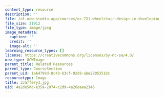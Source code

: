 ```yaml
---
content_type: resource
description: ''
file: /ol-ocw-studio-app/courses/ec-721-wheelchair-design-in-developing-countries-spring-2009/4a2de5dde35a2074c2d94a26eaaa2346_3Jaffery3.jpg
file_size: 31912
file_type: image/jpeg
image_metadata:
  caption: ''
  credit: ''
  image-alt: ''
learning_resource_types: []
license: https://creativecommons.org/licenses/by-nc-sa/4.0/
ocw_type: OCWImage
parent_title: Related Resources
parent_type: CourseSection
parent_uid: 1a64799d-8c43-b3cf-02d8-abe22053510c
resourcetype: Image
title: 3Jaffery3.jpg
uid: 4a2de5dd-e35a-2074-c2d9-4a26eaaa2346
---
```

